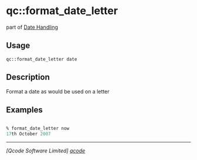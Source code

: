 qc::format_date_letter
======================

part of [Date Handling](../qc/wiki/DateHandling)

Usage
-----
`qc::format_date_letter date`

Description
-----------
Format a date as would be used on a letter

Examples
--------
```tcl

% format_date_letter now
17th October 2007

```

----------------------------------
*[Qcode Software Limited] [qcode]*

[qcode]: http://www.qcode.co.uk "Qcode Software"